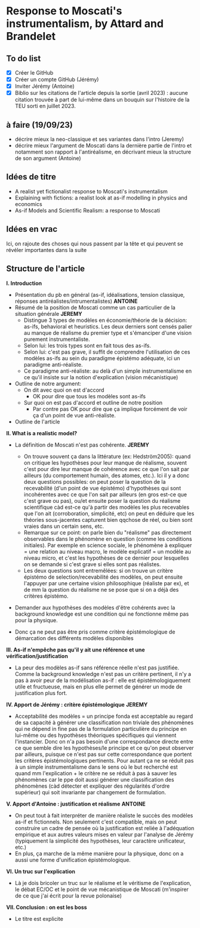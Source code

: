 # Response to Moscati's instrumentalism, by Attard and Brandelet

## To do list

- [X] Créer le GitHub
- [X] Créer un compte GitHub (Jérémy)
- [X] Inviter Jérémy (Antoine)
- [X] Biblio sur les citations de l'article depuis la sortie (avril 2023) : aucune citation trouvée à part de lui-même dans un bouquin sur l'histoire de la TEU sorti en juillet 2023.

## à faire (19/09/23)
- décrire mieux la neo-classique et ses variantes dans l'intro (Jeremy)
- décrire mieux l'argument de Moscati dans la dernière partie de l'intro et notamment son rapport à l'antiréalisme, en décrivant mieux la structure de son argument (Antoine)

## Idées de titre

- A realist yet fictionalist response to Moscati's instrumentalism
- Explaining with fictions: a realist look at as-if modelling in physics and economics
- As-if Models and Scientific Realism: a response to Moscati

## Idées en vrac

Ici, on rajoute des choses qui nous passent par la tête et qui peuvent se révéler importantes dans la suite

## Structure de l'article

**I. Introduction**
- Présentation du pb en général (as-if, idéalisations, tension classique, réponses antiréalistes/intrumentalistes) **ANTOINE**
- Résumé de la position de Moscati comme un cas particulier de la situation générale **JEREMY**
	- Distingue 3 types de modèles en économie/théorie de la décision: as-ifs, behavioral et heuristics. Les deux derniers sont censés palier au manque de réalisme du premier type et s'émanciper d'une vision purement instrumentaliste.
	- Selon lui: les trois types sont en fait tous des as-ifs. 
	- Selon lui: c'est pas grave, il suffit de comprendre l'utilisation de ces modèles as-ifs au sein du paradigme épistémo adéquate, ici un paradigme anti-réaliste. 
	- Ce paradigme anti-réaliste: au delà d'un simple instrumentalisme en ce qu'il insiste sur la notion d'explication (vision mécanistique)
- Outline de notre argument:
	- On dit avec quoi on est d'accord
		- OK pour dire que tous les modèles sont as-ifs
	- Sur quoi on est pas d'accord et outline de notre position
		- Par contre pas OK pour dire que ça implique forcément de voir ça d'un point de vue anti-réaliste.
- Outline de l'article

**II. What is a realistic model?**
- La définition de Moscati n'est pas cohérente. **JEREMY**
	- On trouve souvent ça dans la littérature (ex: Hedström2005): quand on critique les hypothèses pour leur manque  de réalisme, souvent c'est pour dire leur manque de cohérence avec ce que l'on sait par ailleurs (du comportement humain, des atomes, etc.). Ici il y a donc deux questions possibles: on peut poser la question de la recevabilité (d'un point de vue épistémo) d'hypothèses qui sont incohérentes avec ce que l'on sait par ailleurs (en gros est-ce que c'est grave ou pas), ou/et ensuite poser la question du réalisme scientifique càd est-ce qu'à partir des modèles les plus recevables que l'on ait (corroboration, simplicité, etc) on peut en déduire que les théories sous-jacentes capturent bien qqchose de réel, ou bien sont vraies dans un certain sens, etc.
	- Remarque sur ce point: on parle bien du "réalisme" pas directement observables dans le phénomène en question (comme les conditions initiales). Par exemple en science sociale, le phénomène à expliquer = une relation au niveau macro, le modèle explicatif = un modèle au niveau micro, et c'est les hypothèses de ce dernier pour lesquelles on se demande si c'est grave si elles sont pas réalistes.
	- Les deux questions sont entremêlées: si on trouve un critère épistémo de selection/recevabilité des modèles, on peut ensuite l'appuyer par une certaine vision philosophique (réaliste par ex), et de mm la question du réalisme ne se pose que si on a déjà des critères épistémo.

- Demander aux hypothèses des modèles d'être cohérents avec la background knowledge est une condition qui ne fonctionne même pas pour la physique. 

- Donc ça ne peut pas être pris comme critère épistémologique de démarcation des différents modèles disponibles

**III. As-if n'empêche pas qu'il y ait une référence et une vérification/justification**
- La peur des modèles as-if sans référence réelle n'est pas justifiée. Comme la background knowledge n'est pas un critère pertinent, il n'y a pas à avoir peur de la modélisation as-if : elle est épistémologiquement utile et fructueuse, mais en plus elle permet de générer un mode de justification plus fort.

**IV. Apport de Jérémy : critère épistémologique** **JEREMY**
- Acceptabilité des modèles = un principe fonda est acceptable au regard de sa capacité à générer une classification non triviale des phénomènes qui ne dépend in fine pas de la formulation particulière du principe en lui-même ou des hypothèses théoriques spécifiques qui viennent l'instancier. Donc on n'a pas besoin d'une correspondance directe entre ce que semble dire les hypothèses/le principe et ce qu'on peut observer par ailleurs, puisque ce n'est pas sur cette correspondance que portent les critères épistémologiques pertinents. Pour autant ça ne se réduit pas à un simple instrumentalisme dans le sens où le but recherché est quand mm l'explication + le critère ne se réduit à pas à sauver les phénomènes car le ppe doit aussi générer une classification des phénomènes (càd détecter et expliquer des régularités d'ordre supérieur) qui soit invariante par changement de formulation. 

**V. Apport d'Antoine : justification et réalisme** **ANTOINE**
- On peut tout à fait interpréter de manière réaliste le succès des modèles as-if et fictionnels. Non seulement c'est compatible, mais on peut construire un cadre de pensée où la justification est reliée à l'adéquation empirique et aux autres valeurs mises en valeur par l'analyse de Jérémy (typiquement la simplicité des hypothèses, leur caractère unificateur, etc.)
- En plus, ça marche de la même manière pour la physique, donc on a aussi une forme d'unification épistémologique.

**VI. Un truc sur l'explication**
- Là je dois bricoler un truc sur le réalisme et le véritisme de l'explication, le débat EC/OC et le point de vue mécanistique de Moscati (m'inspirer de ce que j'ai écrit pour la revue polonaise)

**VII. Conclusion : on est les boss**
- Le titre est explicite
